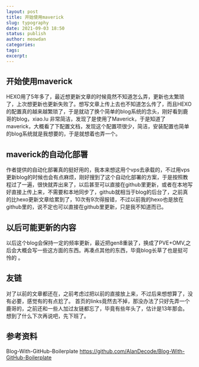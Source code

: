 ```yaml
---
layout: post
title: 开始使用maverick
slug: typography
date: 2021-09-03 18:50
status: publish
author: meowdan
categories: 
tags:
excerpt: 
---
```



## 开始使用maverick

HEXO用了5年多了，最近想更新文章的时候竟然不知道怎么弄，更新也太繁琐了，上次想更新也更新失败了。想写文章上传上去也不知道怎么传了，而且HEXO的配置真的越来越繁琐了，于是就动了换个简单的blog系统的念头，刚好看到鹿哥的blog，xiao.lu 非常简洁，发现了是使用了Maverick，于是知道了maverick，大概看了下配置文档，发现这个配置项很少，简洁，安装配置也简单的blog系统就是我想要的，于是就想着也弄一个。 

## maverick的自动化部署

作者提供的自动化部署真的挺好用的，我本来想这用个vps去承载的，不过用vps更新blog的时候也会有点麻烦，刚好搜到了这个自动化部署的方案，于是按照教程过了一遍，很快就弄出来了，以后甚至可以直接在github里更新，或者在本地写好直接上传上来，不需要和本地同步了，github就相当于blog的后台了，之前真的比hexo更新文章给累到了，10次有9次得报错，不过以前我的hexo也是放在github里的，说不定也可以直接在github里更新，只是我不知道而已。 

## 以后可能更新的内容

以后这个blog会保持一定的频率更新，最近把gen8重装了，换成了PVE+OMV,之后会大概会写一些这方面的东西。再凑点其他的东西，毕竟blog长草了也是挺可怜的 。

## 友链

对了以前的文章都还在，之前考虑过把以前的直接放上来，不过后来想想算了，没有必要，感觉有的有点尬了。
首页的links竟然去不掉，那没办法了只好先弄一个鹿哥的，之前还和一些人加过友链都忘了，毕竟有些年头了，估计是13年那会。
想到了什么下次再说吧，先下班了。 

## 参考资料
Blog-With-GitHub-Boilerplate
https://github.com/AlanDecode/Blog-With-GitHub-Boilerplate
